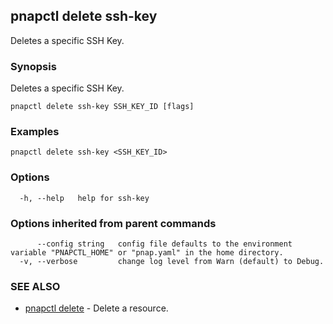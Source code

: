 ## pnapctl delete ssh-key

Deletes a specific SSH Key.

### Synopsis

Deletes a specific SSH Key.

```
pnapctl delete ssh-key SSH_KEY_ID [flags]
```

### Examples

```
pnapctl delete ssh-key <SSH_KEY_ID>
```

### Options

```
  -h, --help   help for ssh-key
```

### Options inherited from parent commands

```
      --config string   config file defaults to the environment variable "PNAPCTL_HOME" or "pnap.yaml" in the home directory.
  -v, --verbose         change log level from Warn (default) to Debug.
```

### SEE ALSO

* [pnapctl delete](pnapctl_delete.md)	 - Delete a resource.

